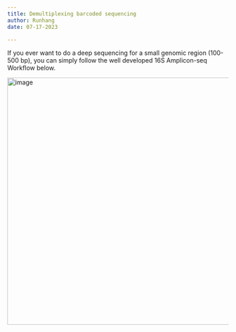 ```yaml
---
title: Demultiplexing barcoded sequencing
author: Runhang
date: 07-17-2023

---
```


If you ever want to do a deep sequencing for a small genomic region (100-500 bp), you can simply follow the well developed 16S Amplicon-seq Workflow below. 

<img width="562" alt="image" src="https://github.com/RunhangShu/RunhangWebsite/assets/45881840/0d0210a8-00f7-49eb-aab3-ff1b2f11562f">
